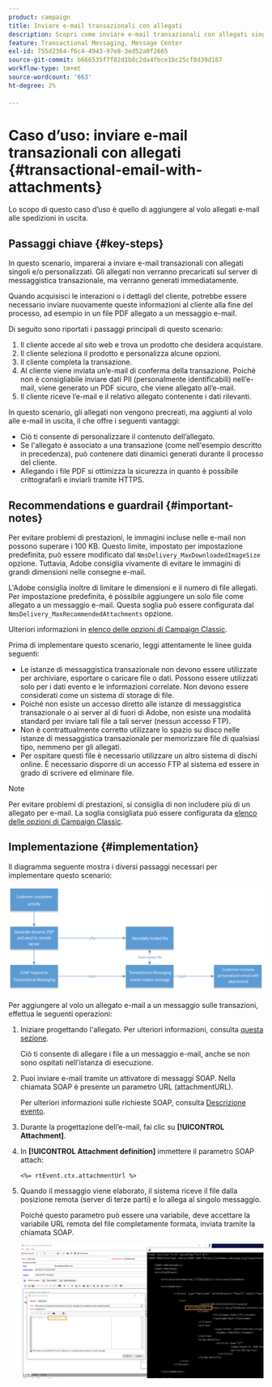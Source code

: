 ```yaml
---
product: campaign
title: Inviare e-mail transazionali con allegati
description: Scopri come inviare e-mail transazionali con allegati singoli e/o personalizzati utilizzando Adobe Campaign
feature: Transactional Messaging, Message Center
exl-id: 755d2364-f6c4-4943-97e8-3ed52a0f2665
source-git-commit: b666535f7f82d1b8c2da4fbce1bc25cf8d39d187
workflow-type: tm+mt
source-wordcount: '663'
ht-degree: 2%

---
```


# Caso d’uso: inviare e-mail transazionali con allegati {#transactional-email-with-attachments}



Lo scopo di questo caso d’uso è quello di aggiungere al volo allegati e-mail alle spedizioni in uscita.

## Passaggi chiave {#key-steps}

In questo scenario, imparerai a inviare e-mail transazionali con allegati singoli e/o personalizzati. Gli allegati non verranno precaricati sul server di messaggistica transazionale, ma verranno generati immediatamente.

Quando acquisisci le interazioni o i dettagli del cliente, potrebbe essere necessario inviare nuovamente queste informazioni al cliente alla fine del processo, ad esempio in un file PDF allegato a un messaggio e-mail.

Di seguito sono riportati i passaggi principali di questo scenario:

1. Il cliente accede al sito web e trova un prodotto che desidera acquistare.
1. Il cliente seleziona il prodotto e personalizza alcune opzioni.
1. Il cliente completa la transazione.
1. Al cliente viene inviata un’e-mail di conferma della transazione. Poiché non è consigliabile inviare dati PII (personalmente identificabili) nell’e-mail, viene generato un PDF sicuro, che viene allegato all’e-mail.
1. Il cliente riceve l’e-mail e il relativo allegato contenente i dati rilevanti.

In questo scenario, gli allegati non vengono precreati, ma aggiunti al volo alle e-mail in uscita, il che offre i seguenti vantaggi:

* Ciò ti consente di personalizzare il contenuto dell’allegato.
* Se l&#39;allegato è associato a una transazione (come nell&#39;esempio descritto in precedenza), può contenere dati dinamici generati durante il processo del cliente.
* Allegando i file PDF si ottimizza la sicurezza in quanto è possibile crittografarli e inviarli tramite HTTPS.

## Recommendations e guardrail {#important-notes}

Per evitare problemi di prestazioni, le immagini incluse nelle e-mail non possono superare i 100 KB. Questo limite, impostato per impostazione predefinita, può essere modificato dal `NmsDelivery_MaxDownloadedImageSize` opzione. Tuttavia, Adobe consiglia vivamente di evitare le immagini di grandi dimensioni nelle consegne e-mail.

L&#39;Adobe consiglia inoltre di limitare le dimensioni e il numero di file allegati. Per impostazione predefinita, è possibile aggiungere un solo file come allegato a un messaggio e-mail. Questa soglia può essere configurata dal `NmsDelivery_MaxRecommendedAttachments` opzione.

Ulteriori informazioni in [elenco delle opzioni di Campaign Classic](../../installation/using/configuring-campaign-options.md#delivery).

Prima di implementare questo scenario, leggi attentamente le linee guida seguenti:

* Le istanze di messaggistica transazionale non devono essere utilizzate per archiviare, esportare o caricare file o dati. Possono essere utilizzati solo per i dati evento e le informazioni correlate. Non devono essere considerati come un sistema di storage di file.
* Poiché non esiste un accesso diretto alle istanze di messaggistica transazionale o ai server al di fuori di Adobe, non esiste una modalità standard per inviare tali file a tali server (nessun accesso FTP).
* Non è contrattualmente corretto utilizzare lo spazio su disco nelle istanze di messaggistica transazionale per memorizzare file di qualsiasi tipo, nemmeno per gli allegati.
* Per ospitare questi file è necessario utilizzare un altro sistema di dischi online. È necessario disporre di un accesso FTP al sistema ed essere in grado di scrivere ed eliminare file.

>[!NOTE]
>
>Per evitare problemi di prestazioni, si consiglia di non includere più di un allegato per e-mail. La soglia consigliata può essere configurata da [elenco delle opzioni di Campaign Classic](../../installation/using/configuring-campaign-options.md#delivery).

## Implementazione {#implementation}

Il diagramma seguente mostra i diversi passaggi necessari per implementare questo scenario:

![](assets/message-center-uc1.png)

Per aggiungere al volo un allegato e-mail a un messaggio sulle transazioni, effettua le seguenti operazioni:

1. Iniziare progettando l&#39;allegato. Per ulteriori informazioni, consulta [questa sezione](../../delivery/using/attaching-files.md#attach-a-personalized-file).

   Ciò ti consente di allegare i file a un messaggio e-mail, anche se non sono ospitati nell’istanza di esecuzione.

1. Puoi inviare e-mail tramite un attivatore di messaggi SOAP. Nella chiamata SOAP è presente un parametro URL (attachmentURL).

   Per ulteriori informazioni sulle richieste SOAP, consulta [Descrizione evento](../../message-center/using/event-description.md).

1. Durante la progettazione dell’e-mail, fai clic su **[!UICONTROL Attachment]**.

1. In **[!UICONTROL Attachment definition]** immettere il parametro SOAP attach:

   ```
   <%= rtEvent.ctx.attachmentUrl %>
   ```

1. Quando il messaggio viene elaborato, il sistema riceve il file dalla posizione remota (server di terze parti) e lo allega al singolo messaggio.

   Poiché questo parametro può essere una variabile, deve accettare la variabile URL remota del file completamente formata, inviata tramite la chiamata SOAP.

   ![](assets/message-center-uc2.png)
